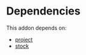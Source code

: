 # Dependencies

This addon depends on:

- [project](https://github.com/bringout/oca-ocb-project/tree/7a956d96b89e1461e088e858c00a4cf1d573f5fb/odoo-bringout-oca-ocb-project)
- [stock](https://github.com/bringout/oca-ocb-warehouse/tree/ffbc26923f1cbb52ea57b79a3bc1781623af2ae9/odoo-bringout-oca-ocb-stock)
